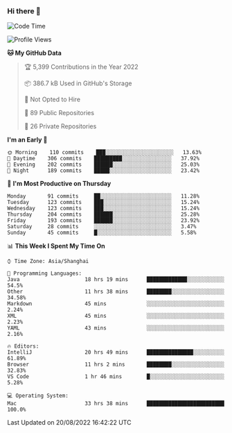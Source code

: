 ### Hi there 👋

<!--
**qbosen/qbosen** is a ✨ _special_ ✨ repository because its `README.md` (this file) appears on your GitHub profile.

Here are some ideas to get you started:

- 🔭 I’m currently working on ...
- 🌱 I’m currently learning ...
- 👯 I’m looking to collaborate on ...
- 🤔 I’m looking for help with ...
- 💬 Ask me about ...
- 📫 How to reach me: ...
- 😄 Pronouns: ...
- ⚡ Fun fact: ...
-->

<!--START_SECTION:waka-->
![Code Time](http://img.shields.io/badge/Code%20Time-887%20hrs%209%20mins-blue)

![Profile Views](http://img.shields.io/badge/Profile%20Views-0-blue)

**🐱 My GitHub Data** 

> 🏆 5,399 Contributions in the Year 2022
 > 
> 📦 386.7 kB Used in GitHub's Storage 
 > 
> 🚫 Not Opted to Hire
 > 
> 📜 89 Public Repositories 
 > 
> 🔑 26 Private Repositories  
 > 
**I'm an Early 🐤** 

```text
🌞 Morning    110 commits    ███░░░░░░░░░░░░░░░░░░░░░░   13.63% 
🌆 Daytime    306 commits    █████████░░░░░░░░░░░░░░░░   37.92% 
🌃 Evening    202 commits    ██████░░░░░░░░░░░░░░░░░░░   25.03% 
🌙 Night      189 commits    █████░░░░░░░░░░░░░░░░░░░░   23.42%

```
📅 **I'm Most Productive on Thursday** 

```text
Monday       91 commits     ██░░░░░░░░░░░░░░░░░░░░░░░   11.28% 
Tuesday      123 commits    ███░░░░░░░░░░░░░░░░░░░░░░   15.24% 
Wednesday    123 commits    ███░░░░░░░░░░░░░░░░░░░░░░   15.24% 
Thursday     204 commits    ██████░░░░░░░░░░░░░░░░░░░   25.28% 
Friday       193 commits    ██████░░░░░░░░░░░░░░░░░░░   23.92% 
Saturday     28 commits     ░░░░░░░░░░░░░░░░░░░░░░░░░   3.47% 
Sunday       45 commits     █░░░░░░░░░░░░░░░░░░░░░░░░   5.58%

```


📊 **This Week I Spent My Time On** 

```text
⌚︎ Time Zone: Asia/Shanghai

💬 Programming Languages: 
Java                     18 hrs 19 mins      █████████████░░░░░░░░░░░░   54.5% 
Other                    11 hrs 38 mins      ████████░░░░░░░░░░░░░░░░░   34.58% 
Markdown                 45 mins             ░░░░░░░░░░░░░░░░░░░░░░░░░   2.24% 
XML                      45 mins             ░░░░░░░░░░░░░░░░░░░░░░░░░   2.23% 
YAML                     43 mins             ░░░░░░░░░░░░░░░░░░░░░░░░░   2.16%

🔥 Editors: 
IntelliJ                 20 hrs 49 mins      ███████████████░░░░░░░░░░   61.89% 
Browser                  11 hrs 2 mins       ████████░░░░░░░░░░░░░░░░░   32.83% 
VS Code                  1 hr 46 mins        █░░░░░░░░░░░░░░░░░░░░░░░░   5.28%

💻 Operating System: 
Mac                      33 hrs 38 mins      █████████████████████████   100.0%

```


 Last Updated on 20/08/2022 16:42:22 UTC
<!--END_SECTION:waka-->
